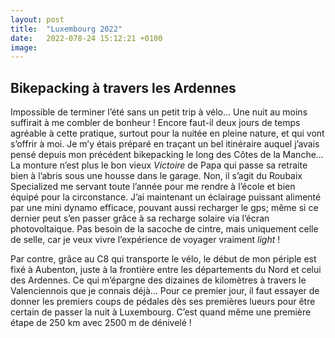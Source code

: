 ```yaml
---
layout: post
title:  "Luxembourg 2022"
date:   2022-078-24 15:12:21 +0100
image: 
---
```

## Bikepacking à travers les Ardennes

Impossible de terminer l’été sans un petit trip à vélo…
Une nuit au moins suffirait à me combler de bonheur !
Encore faut-il deux jours de temps agréable à cette pratique, surtout pour la nuitée en pleine nature, et qui vont s’offrir à moi.
Je m’y étais préparé en traçant un bel itinéraire auquel j’avais pensé depuis mon précédent bikepacking le long des Côtes de la Manche…
La monture n’est plus le bon vieux *Victoire* de Papa qui passe sa retraite bien à l’abris sous une housse dans le garage.
Non, il s’agit du Roubaix Specialized me servant toute l’année pour me rendre à l’école et bien équipé pour la circonstance.
J’ai maintenant un éclairage puissant alimenté par une mini dynamo efficace, pouvant aussi recharger le gps; même si ce dernier peut s’en passer grâce à sa recharge solaire via l’écran photovoltaique.
Pas besoin de la sacoche de cintre, mais uniquement celle de selle, car je veux vivre l’expérience de voyager vraiment *light* !

Par contre, grâce au C8 qui transporte le vélo, le début de mon périple est fixé à Aubenton, juste à la frontière entre les départements du Nord et celui des Ardennes.
Ce qui m’épargne des dizaines de kilomètres à travers le Valenciennois que je connais déjà…
Pour ce premier jour, il faut essayer de donner les premiers coups de pédales dès ses premières lueurs pour être certain de passer la nuit à Luxembourg.
C’est quand même une première étape de 250 km avec 2500 m de dénivelé !

<center><div class='strava-embed-placeholder' data-embed-type='activity' data-embed-id='7702501012'></div><script src='https://strava-embeds.com/embed.js'></script></center>